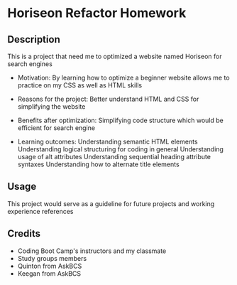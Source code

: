 # Horiseon Refactor Homework


## Description

This is a project that need me to optimized a website named Horiseon for search engines

- Motivation:
    By learning how to optimize a beginner website allows me to practice on my CSS as well as HTML skills

- Reasons for the project:
    Better understand HTML and CSS for simplifying the website

- Benefits after optimization:
    Simplifying code structure which would be efficient for search engine

- Learning outcomes:
    Understanding semantic HTML elements
    Understanding logical structuring for coding in general
    Understanding usage of alt attributes
    Understanding sequential heading attribute syntaxes
    Understanding how to alternate title elements


## Usage

This project would serve as a guideline for future projects and working experience references


## Credits

- Coding Boot Camp's instructors and my classmate
- Study groups members
- Quinton from AskBCS
- Keegan from AskBCS

